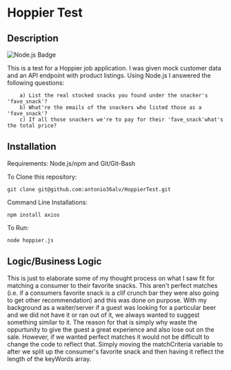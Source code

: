 # Hoppier Test

## Description

![Node.js Badge](https://img.shields.io/badge/JavaScript-Node.js-Green)

This is a test for a Hoppier job application. I was given mock customer data and an API endpoint with product listings. Using Node.js I answered the following questions:

        a) List the real stocked snacks you found under the snacker's 'fave_snack'?
        b) What're the emails of the snackers who listed those as a 'fave_snack'?
        c) If all those snackers we're to pay for their 'fave_snack'what's the total price?

## Installation

Requirements: Node.js/npm and Git/Git-Bash

To Clone this repository:

    git clone git@github.com:antonio36alv/HoppierTest.git

Command Line Installations:
    
    npm install axios

To Run: 

    node hoppier.js

## Logic/Business Logic

This is just to elaborate some of my thought process on what I saw fit for matching a consumer to their favorite snacks. This aren't perfect matches (i.e. if a consumers favorite snack is a clif crunch bar they were also going to get other recommendation) and this was done on purpose. With my background as a waiter/server if a guest was looking for a particular beer and we did not have it or ran out of it, we always wanted to suggest something similar to it. The reason for that is simply why waste the oppurtunity to give the guest a great experience and also lose out on the sale. However, if we wanted perfect matches it would not be difficult to change the code to reflect that. Simply moving the matchCriteria variable to after we split up the consumer's favorite snack and then having it reflect the length of the keyWords array.